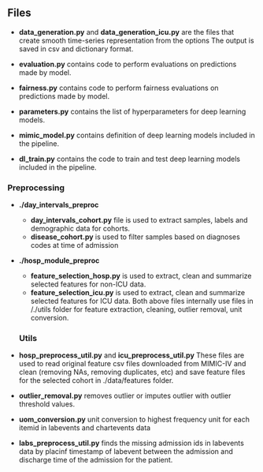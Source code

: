 
## Files

- **data_generation.py** and **data_generation_icu.py**
	are the files that create smooth time-series representation from the options 
  The output is saved in csv and dictionary format.
  
- **evaluation.py**
  contains code to perform evaluations on predictions made by model.
 
  
- **fairness.py**
  contains code to perform fairness evaluations on predictions made by model.
  
  
- **parameters.py**
  contains the list of hyperparameters for deep learning models.
  
 
  
- **mimic_model.py**
  contains definition of deep learning models included in the pipeline.
  
- **dl_train.py**
  contains the code to train and test deep learning models included in the pipeline.
 
### Preprocessing
- **./day_intervals_preproc**
  - **day_intervals_cohort.py** file is used to extract samples, labels and demographic data for cohorts.
  - **disease_cohort.py** is used to filter samples based on diagnoses codes at time of admission
  
- **./hosp_module_preproc**
  - **feature_selection_hosp.py** is used to extract, clean and summarize selected features for non-ICU data.
  - **feature_selection_icu.py** is used to extract, clean and summarize selected features for ICU data.
  Both above files internally use files in /./utils folder for feature extraction, cleaning, outlier removal, unit conversion.
  
  ### Utils

- **hosp_preprocess_util.py** and **icu_preprocess_util.py**
  These files are used to read original feature csv files downloaded from MIMIC-IV and clean (removing NAs, removing duplicates, etc) and
  save feature files for the selected cohort in ./data/features folder.
  
- **outlier_removal.py**
  removes outlier or imputes outlier with outlier threshold values.
  
- **uom_conversion.py**
  unit conversion to highest frequency unit for each itemid in labevents and chartevents data
  
- **labs_preprocess_util.py**
  finds the missing admission ids in labevents data by placinf timestamp of labevent between the admission and discharge time of the admission for the patient.
